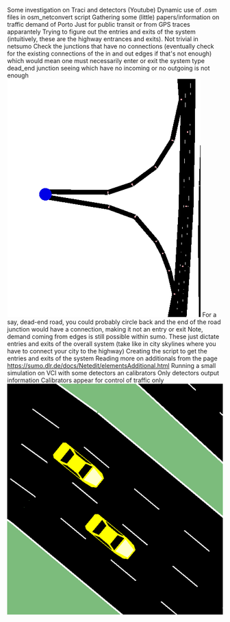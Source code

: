 Some investigation on Traci and detectors (Youtube)
Dynamic use of .osm files in osm_netconvert script
Gathering some (little) papers/information on traffic demand of Porto
    Just for public transit or from GPS traces apparantely
Trying to figure out the entries and exits of the system (intuitively, these are the highway entrances and exits).
    Not trivial in netsumo
    Check the junctions that have no connections (eventually check for the existing connections of the in and out edges if that's not enough) which would mean one must necessarily enter or exit the system
        type dead_end junction
            seeing which have no incoming or no outgoing is not enough
            ![Dead end with both incoming and outgoing](image-7.png)
    For a say, dead-end road, you could probably circle back and the end of the road junction would have a connection, making it not an entry or exit
    Note, demand coming from edges is still possible within sumo. These just dictate entries and exits of the overall system (take like in city skylines where you have to connect your city to the highway)
Creating the script to get the entries and exits of the system
Reading more on additionals from the page https://sumo.dlr.de/docs/Netedit/elementsAdditional.html
Running a small simulation on VCI with some detectors an calibrators
    Only detectors output information
    Calibrators appear for control of traffic only
    ![alt text](image-8.png)